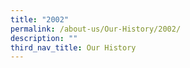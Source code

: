 ```yaml
---
title: "2002"
permalink: /about-us/Our-History/2002/
description: ""
third_nav_title: Our History
---
```

